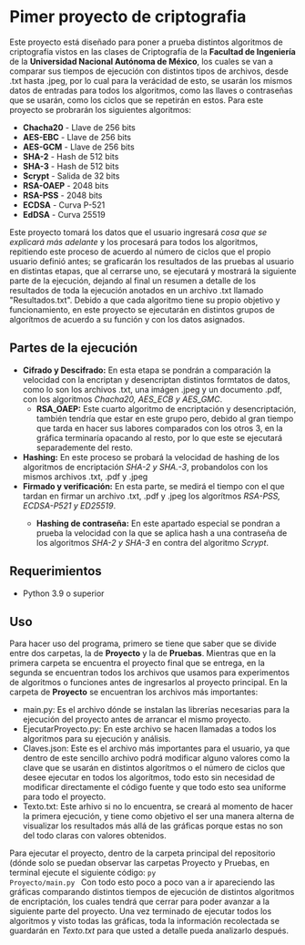 # Pimer proyecto de criptografia

Este proyecto está diseñado para poner a prueba distintos algoritmos de criptografía vistos en las clases de Criptografía de la <b>Facultad de Ingeniería</b> de la <b>Universidad Nacional Autónoma de México</b>, los cuales se van a comparar sus tiempos de ejecución con distintos tipos de archivos, desde .txt hasta .jpeg, por lo cual para la verácidad de esto, se usarán los mismos datos de entradas para todos los algoritmos, como las llaves o contraseñas que se usarán, como los ciclos que se repetirán  en estos. Para este proyecto se probrarán los siguientes algoritmos:
<ul>
  <li><b>Chacha20</b> - Llave de 256 bits</li>
  <li><b>AES-EBC</b> - Llave de 256 bits</li>
  <li><b>AES-GCM</b> - Llave de 256 bits</li>
  <li><b>SHA-2</b> - Hash de 512 bits</li>
  <li><b>SHA-3</b> - Hash de 512 bits</li>
  <li><b>Scrypt</b> - Salida de 32 bits</li>
  <li><b>RSA-OAEP</b> - 2048 bits</li>
  <li><b>RSA-PSS</b> - 2048 bits</li>
  <li><b>ECDSA</b> - Curva P-521</li>
  <li><b>EdDSA</b> - Curva 25519</li>
</ul>

Este proyecto tomará los datos que el usuario ingresará <i>cosa que se explicará más adelante</i> y los procesará para todos los algoritmos, repitiendo este proceso de acuerdo al número de ciclos que el propio usuario definió antes; se graficarán los resultados de las pruebas al usuario en distintas etapas, que al cerrarse uno, se ejecutará y mostrará la siguiente parte de la ejecución, dejando al final un resumen a detalle de los resultados de toda la ejecución anotados en un archivo .txt llamado "Resultados.txt".
Debido a que cada algoritmo tiene su propio objetivo y funcionamiento, en este proyecto se ejecutarán en distintos grupos de algorítmos de acuerdo a su función y con los datos asignados.

## Partes de la ejecución
<ul>
  <li>
    <b>Cifrado y Descifrado:</b> En esta etapa se pondrán a comparación la velocidad con la encriptan y desencriptan distintos formtatos de datos, como lo son los archivos .txt, una imágen .jpeg y un documento .pdf, con los algoritmos <i>Chacha20, AES_ECB y AES_GMC</i>.
    <ul>
      <li><b>RSA_OAEP:</b> Este cuarto algoritmo de encriptación y desencriptación, también tendría que estar en este grupo pero, debido al gran tiempo que tarda en hacer sus labores comparados con los otros 3, en la gráfica terminaría opacando al resto, por lo que este se ejecutará separademente del resto.</li>
    </ul>
  </li>
  <li><b>Hashing:</b> En este proceso se probará la velocidad de hashing de los algoritmos de encriptación <i>SHA-2 y SHA.-3</i>, probandolos con los mismos archivos .txt, .pdf y .jpeg</li>
  <li><b>Firmado y verificación:</b> En esta parte, se medirá el tiempo con el que tardan en firmar un archivo .txt, .pdf y .jpeg los algorítmos <i>RSA-PSS, ECDSA-P521 y ED25519</i>.</li>
  <ul>
    <li><b>Hashing de contraseña:</b> En este apartado especial se pondran a prueba la velocidad con la que se aplica hash a una contraseña de los algoritmos <i>SHA-2 y SHA-3</i> en contra del algoritmo  <i>Scrypt</i>.</li>    
  </ul>
</ul>

## Requerimientos
<ul>
  <li>Python 3.9 o superior</li>
</ul>

## Uso
Para hacer uso del programa, primero se tiene que saber que se divide entre dos carpetas, la de <b>Proyecto</b> y la de <b>Pruebas</b>. Mientras que en la primera carpeta se encuentra el proyecto final que se entrega, en la segunda se encuentran todos los archivos que usamos para experimentos de algoritmos o funciones antes de ingresarlos al proyecto principal.
En la carpeta de <b>Proyecto</b> se encuentran los archivos más importantes:
<ul>
  <li>main.py: Es el archivo dónde se instalan las librerías necesarias para la ejecución del proyecto antes de arrancar el mismo proyecto.</li>
  <li>
    EjecutarProyecto.py: En este archivo se hacen llamadas a todos los algoritmos para su ejecución y análisis.
  </li>
  <li>
    Claves.json: Este es el archivo más importantes para el usuario, ya que dentro de este sencillo archivo podrá modificar alguno valores como la clave que se usarán en distintos algorítmos o el número de ciclos que desee ejecutar en todos los algorítmos, todo esto sin necesidad de modificar directamente el código fuente y que todo esto sea uniforme para todo el proyecto.
  </li>
  <li>
    Texto.txt: Este arhivo si no lo encuentra, se creará al momento de hacer la primera ejecución, y tiene como objetivo el ser una manera alterna de visualizar los resultados más allá de las gráficas porque estas no son del todo claras con valores obtenidos.
  </li>
</ul>

Para ejecutar el proyecto, dentro de la carpeta principal del repositorio (dónde solo se puedan observar las carpetas Proyecto y Pruebas, en terminal ejecute el siguiente código:
<code>py Proyecto/main.py </code>
Con todo esto poco a poco van a ir apareciendo las gráficas comparando distintos tiempos de ejecución de distintos algoritmos de encriptación, los cuales tendrá que cerrar para poder avanzar a la siguiente parte del proyecto. Una vez terminado de ejecutar todos los algoritmos y visto todas las gráficas, toda la información recolectada se guardarán en <i>Texto.txt</i> para que usted a detalle pueda analizarlo después.
